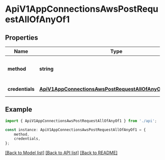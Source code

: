 # ApiV1AppConnectionsAwsPostRequestAllOfAnyOf1


## Properties

Name | Type | Description | Notes
------------ | ------------- | ------------- | -------------
**method** | **string** | The method used to authenticate with AWS. | [default to undefined]
**credentials** | [**ApiV1AppConnectionsAwsPostRequestAllOfAnyOf1Credentials**](ApiV1AppConnectionsAwsPostRequestAllOfAnyOf1Credentials.md) |  | [default to undefined]

## Example

```typescript
import { ApiV1AppConnectionsAwsPostRequestAllOfAnyOf1 } from './api';

const instance: ApiV1AppConnectionsAwsPostRequestAllOfAnyOf1 = {
    method,
    credentials,
};
```

[[Back to Model list]](../README.md#documentation-for-models) [[Back to API list]](../README.md#documentation-for-api-endpoints) [[Back to README]](../README.md)
